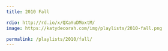 ```yaml
---
title: 2010 Fall

rdio: http://rd.io/x/QXaYuDMoxtM/
image: https://katydecorah.com/img/playlists/2010-fall.png

permalink: /playlists/2010/fall/
---
```

